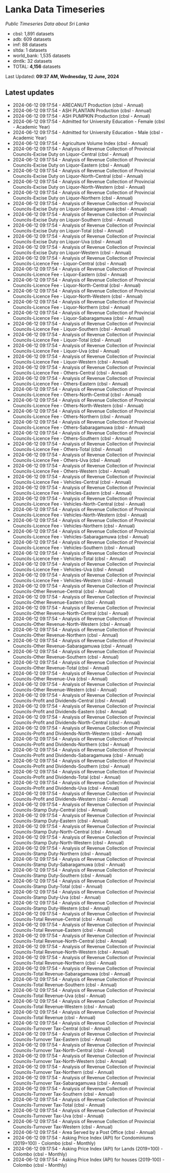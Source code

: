 # Lanka Data Timeseries
*Public Timeseries Data about Sri Lanka*

* cbsl: 1,891 datasets
* adb: 609 datasets
* imf: 88 datasets
* sltda: 1 datasets
* world_bank: 1,535 datasets
* dmtlk: 32 datasets
* TOTAL: **4,156** datasets

Last Updated: **09:37 AM, Wednesday, 12 June, 2024**

## Latest updates

* 2024-06-12 09:17:54 - ARECANUT Production (cbsl - Annual)
* 2024-06-12 09:17:54 - ASH PLANTAIN Production (cbsl - Annual)
* 2024-06-12 09:17:54 - ASH PUMPKIN Production (cbsl - Annual)
* 2024-06-12 09:17:54 - Admitted for University Education - Female (cbsl - Academic Year)
* 2024-06-12 09:17:54 - Admitted for University Education - Male (cbsl - Academic Year)
* 2024-06-12 09:17:54 - Agriculture Volume Index (cbsl - Annual)
* 2024-06-12 09:17:54 - Analysis of Revenue Collection of Provincial Councils-Excise Duty on Liquor-Central (cbsl - Annual)
* 2024-06-12 09:17:54 - Analysis of Revenue Collection of Provincial Councils-Excise Duty on Liquor-Eastern (cbsl - Annual)
* 2024-06-12 09:17:54 - Analysis of Revenue Collection of Provincial Councils-Excise Duty on Liquor-North-Central (cbsl - Annual)
* 2024-06-12 09:17:54 - Analysis of Revenue Collection of Provincial Councils-Excise Duty on Liquor-North-Western (cbsl - Annual)
* 2024-06-12 09:17:54 - Analysis of Revenue Collection of Provincial Councils-Excise Duty on Liquor-Northern (cbsl - Annual)
* 2024-06-12 09:17:54 - Analysis of Revenue Collection of Provincial Councils-Excise Duty on Liquor-Sabaragamuwa (cbsl - Annual)
* 2024-06-12 09:17:54 - Analysis of Revenue Collection of Provincial Councils-Excise Duty on Liquor-Southern (cbsl - Annual)
* 2024-06-12 09:17:54 - Analysis of Revenue Collection of Provincial Councils-Excise Duty on Liquor-Total (cbsl - Annual)
* 2024-06-12 09:17:54 - Analysis of Revenue Collection of Provincial Councils-Excise Duty on Liquor-Uva (cbsl - Annual)
* 2024-06-12 09:17:54 - Analysis of Revenue Collection of Provincial Councils-Excise Duty on Liquor-Western (cbsl - Annual)
* 2024-06-12 09:17:54 - Analysis of Revenue Collection of Provincial Councils-Licence Fee - Liquor-Central (cbsl - Annual)
* 2024-06-12 09:17:54 - Analysis of Revenue Collection of Provincial Councils-Licence Fee - Liquor-Eastern (cbsl - Annual)
* 2024-06-12 09:17:54 - Analysis of Revenue Collection of Provincial Councils-Licence Fee - Liquor-North-Central (cbsl - Annual)
* 2024-06-12 09:17:54 - Analysis of Revenue Collection of Provincial Councils-Licence Fee - Liquor-North-Western (cbsl - Annual)
* 2024-06-12 09:17:54 - Analysis of Revenue Collection of Provincial Councils-Licence Fee - Liquor-Northern (cbsl - Annual)
* 2024-06-12 09:17:54 - Analysis of Revenue Collection of Provincial Councils-Licence Fee - Liquor-Sabaragamuwa (cbsl - Annual)
* 2024-06-12 09:17:54 - Analysis of Revenue Collection of Provincial Councils-Licence Fee - Liquor-Southern (cbsl - Annual)
* 2024-06-12 09:17:54 - Analysis of Revenue Collection of Provincial Councils-Licence Fee - Liquor-Total (cbsl - Annual)
* 2024-06-12 09:17:54 - Analysis of Revenue Collection of Provincial Councils-Licence Fee - Liquor-Uva (cbsl - Annual)
* 2024-06-12 09:17:54 - Analysis of Revenue Collection of Provincial Councils-Licence Fee - Liquor-Western (cbsl - Annual)
* 2024-06-12 09:17:54 - Analysis of Revenue Collection of Provincial Councils-Licence Fee - Others-Central (cbsl - Annual)
* 2024-06-12 09:17:54 - Analysis of Revenue Collection of Provincial Councils-Licence Fee - Others-Eastern (cbsl - Annual)
* 2024-06-12 09:17:54 - Analysis of Revenue Collection of Provincial Councils-Licence Fee - Others-North-Central (cbsl - Annual)
* 2024-06-12 09:17:54 - Analysis of Revenue Collection of Provincial Councils-Licence Fee - Others-North-Western (cbsl - Annual)
* 2024-06-12 09:17:54 - Analysis of Revenue Collection of Provincial Councils-Licence Fee - Others-Northern (cbsl - Annual)
* 2024-06-12 09:17:54 - Analysis of Revenue Collection of Provincial Councils-Licence Fee - Others-Sabaragamuwa (cbsl - Annual)
* 2024-06-12 09:17:54 - Analysis of Revenue Collection of Provincial Councils-Licence Fee - Others-Southern (cbsl - Annual)
* 2024-06-12 09:17:54 - Analysis of Revenue Collection of Provincial Councils-Licence Fee - Others-Total (cbsl - Annual)
* 2024-06-12 09:17:54 - Analysis of Revenue Collection of Provincial Councils-Licence Fee - Others-Uva (cbsl - Annual)
* 2024-06-12 09:17:54 - Analysis of Revenue Collection of Provincial Councils-Licence Fee - Others-Western (cbsl - Annual)
* 2024-06-12 09:17:54 - Analysis of Revenue Collection of Provincial Councils-Licence Fee - Vehicles-Central (cbsl - Annual)
* 2024-06-12 09:17:54 - Analysis of Revenue Collection of Provincial Councils-Licence Fee - Vehicles-Eastern (cbsl - Annual)
* 2024-06-12 09:17:54 - Analysis of Revenue Collection of Provincial Councils-Licence Fee - Vehicles-North-Central (cbsl - Annual)
* 2024-06-12 09:17:54 - Analysis of Revenue Collection of Provincial Councils-Licence Fee - Vehicles-North-Western (cbsl - Annual)
* 2024-06-12 09:17:54 - Analysis of Revenue Collection of Provincial Councils-Licence Fee - Vehicles-Northern (cbsl - Annual)
* 2024-06-12 09:17:54 - Analysis of Revenue Collection of Provincial Councils-Licence Fee - Vehicles-Sabaragamuwa (cbsl - Annual)
* 2024-06-12 09:17:54 - Analysis of Revenue Collection of Provincial Councils-Licence Fee - Vehicles-Southern (cbsl - Annual)
* 2024-06-12 09:17:54 - Analysis of Revenue Collection of Provincial Councils-Licence Fee - Vehicles-Total (cbsl - Annual)
* 2024-06-12 09:17:54 - Analysis of Revenue Collection of Provincial Councils-Licence Fee - Vehicles-Uva (cbsl - Annual)
* 2024-06-12 09:17:54 - Analysis of Revenue Collection of Provincial Councils-Licence Fee - Vehicles-Western (cbsl - Annual)
* 2024-06-12 09:17:54 - Analysis of Revenue Collection of Provincial Councils-Other Revenue-Central (cbsl - Annual)
* 2024-06-12 09:17:54 - Analysis of Revenue Collection of Provincial Councils-Other Revenue-Eastern (cbsl - Annual)
* 2024-06-12 09:17:54 - Analysis of Revenue Collection of Provincial Councils-Other Revenue-North-Central (cbsl - Annual)
* 2024-06-12 09:17:54 - Analysis of Revenue Collection of Provincial Councils-Other Revenue-North-Western (cbsl - Annual)
* 2024-06-12 09:17:54 - Analysis of Revenue Collection of Provincial Councils-Other Revenue-Northern (cbsl - Annual)
* 2024-06-12 09:17:54 - Analysis of Revenue Collection of Provincial Councils-Other Revenue-Sabaragamuwa (cbsl - Annual)
* 2024-06-12 09:17:54 - Analysis of Revenue Collection of Provincial Councils-Other Revenue-Southern (cbsl - Annual)
* 2024-06-12 09:17:54 - Analysis of Revenue Collection of Provincial Councils-Other Revenue-Total (cbsl - Annual)
* 2024-06-12 09:17:54 - Analysis of Revenue Collection of Provincial Councils-Other Revenue-Uva (cbsl - Annual)
* 2024-06-12 09:17:54 - Analysis of Revenue Collection of Provincial Councils-Other Revenue-Western (cbsl - Annual)
* 2024-06-12 09:17:54 - Analysis of Revenue Collection of Provincial Councils-Profit and Dividends-Central (cbsl - Annual)
* 2024-06-12 09:17:54 - Analysis of Revenue Collection of Provincial Councils-Profit and Dividends-Eastern (cbsl - Annual)
* 2024-06-12 09:17:54 - Analysis of Revenue Collection of Provincial Councils-Profit and Dividends-North-Central (cbsl - Annual)
* 2024-06-12 09:17:54 - Analysis of Revenue Collection of Provincial Councils-Profit and Dividends-North-Western (cbsl - Annual)
* 2024-06-12 09:17:54 - Analysis of Revenue Collection of Provincial Councils-Profit and Dividends-Northern (cbsl - Annual)
* 2024-06-12 09:17:54 - Analysis of Revenue Collection of Provincial Councils-Profit and Dividends-Sabaragamuwa (cbsl - Annual)
* 2024-06-12 09:17:54 - Analysis of Revenue Collection of Provincial Councils-Profit and Dividends-Southern (cbsl - Annual)
* 2024-06-12 09:17:54 - Analysis of Revenue Collection of Provincial Councils-Profit and Dividends-Total (cbsl - Annual)
* 2024-06-12 09:17:54 - Analysis of Revenue Collection of Provincial Councils-Profit and Dividends-Uva (cbsl - Annual)
* 2024-06-12 09:17:54 - Analysis of Revenue Collection of Provincial Councils-Profit and Dividends-Western (cbsl - Annual)
* 2024-06-12 09:17:54 - Analysis of Revenue Collection of Provincial Councils-Stamp Duty-Central (cbsl - Annual)
* 2024-06-12 09:17:54 - Analysis of Revenue Collection of Provincial Councils-Stamp Duty-Eastern (cbsl - Annual)
* 2024-06-12 09:17:54 - Analysis of Revenue Collection of Provincial Councils-Stamp Duty-North-Central (cbsl - Annual)
* 2024-06-12 09:17:54 - Analysis of Revenue Collection of Provincial Councils-Stamp Duty-North-Western (cbsl - Annual)
* 2024-06-12 09:17:54 - Analysis of Revenue Collection of Provincial Councils-Stamp Duty-Northern (cbsl - Annual)
* 2024-06-12 09:17:54 - Analysis of Revenue Collection of Provincial Councils-Stamp Duty-Sabaragamuwa (cbsl - Annual)
* 2024-06-12 09:17:54 - Analysis of Revenue Collection of Provincial Councils-Stamp Duty-Southern (cbsl - Annual)
* 2024-06-12 09:17:54 - Analysis of Revenue Collection of Provincial Councils-Stamp Duty-Total (cbsl - Annual)
* 2024-06-12 09:17:54 - Analysis of Revenue Collection of Provincial Councils-Stamp Duty-Uva (cbsl - Annual)
* 2024-06-12 09:17:54 - Analysis of Revenue Collection of Provincial Councils-Stamp Duty-Western (cbsl - Annual)
* 2024-06-12 09:17:54 - Analysis of Revenue Collection of Provincial Councils-Total Revenue-Central (cbsl - Annual)
* 2024-06-12 09:17:54 - Analysis of Revenue Collection of Provincial Councils-Total Revenue-Eastern (cbsl - Annual)
* 2024-06-12 09:17:54 - Analysis of Revenue Collection of Provincial Councils-Total Revenue-North-Central (cbsl - Annual)
* 2024-06-12 09:17:54 - Analysis of Revenue Collection of Provincial Councils-Total Revenue-North-Western (cbsl - Annual)
* 2024-06-12 09:17:54 - Analysis of Revenue Collection of Provincial Councils-Total Revenue-Northern (cbsl - Annual)
* 2024-06-12 09:17:54 - Analysis of Revenue Collection of Provincial Councils-Total Revenue-Sabaragamuwa (cbsl - Annual)
* 2024-06-12 09:17:54 - Analysis of Revenue Collection of Provincial Councils-Total Revenue-Southern (cbsl - Annual)
* 2024-06-12 09:17:54 - Analysis of Revenue Collection of Provincial Councils-Total Revenue-Uva (cbsl - Annual)
* 2024-06-12 09:17:54 - Analysis of Revenue Collection of Provincial Councils-Total Revenue-Western (cbsl - Annual)
* 2024-06-12 09:17:54 - Analysis of Revenue Collection of Provincial Councils-Total Revenue (cbsl - Annual)
* 2024-06-12 09:17:54 - Analysis of Revenue Collection of Provincial Councils-Turnover Tax-Central (cbsl - Annual)
* 2024-06-12 09:17:54 - Analysis of Revenue Collection of Provincial Councils-Turnover Tax-Eastern (cbsl - Annual)
* 2024-06-12 09:17:54 - Analysis of Revenue Collection of Provincial Councils-Turnover Tax-North-Central (cbsl - Annual)
* 2024-06-12 09:17:54 - Analysis of Revenue Collection of Provincial Councils-Turnover Tax-North-Western (cbsl - Annual)
* 2024-06-12 09:17:54 - Analysis of Revenue Collection of Provincial Councils-Turnover Tax-Northern (cbsl - Annual)
* 2024-06-12 09:17:54 - Analysis of Revenue Collection of Provincial Councils-Turnover Tax-Sabaragamuwa (cbsl - Annual)
* 2024-06-12 09:17:54 - Analysis of Revenue Collection of Provincial Councils-Turnover Tax-Southern (cbsl - Annual)
* 2024-06-12 09:17:54 - Analysis of Revenue Collection of Provincial Councils-Turnover Tax-Total (cbsl - Annual)
* 2024-06-12 09:17:54 - Analysis of Revenue Collection of Provincial Councils-Turnover Tax-Uva (cbsl - Annual)
* 2024-06-12 09:17:54 - Analysis of Revenue Collection of Provincial Councils-Turnover Tax-Western (cbsl - Annual)
* 2024-06-12 09:17:54 - Area Served by a Post Office (cbsl - Annual)
* 2024-06-12 09:17:54 - Asking Price Index (API) for Condominiums (2019=100) - Colombo (cbsl - Monthly)
* 2024-06-12 09:17:54 - Asking Price Index (API) for Lands (2019=100) - Colombo (cbsl - Monthly)
* 2024-06-12 09:17:54 - Asking Price Index (API) for houses (2019-100) - Colombo (cbsl - Monthly)